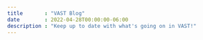 ```yaml
---
title       : "VAST Blog"
date        : 2022-04-28T00:00:00-06:00
description : "Keep up to date with what's going on in VAST!"
---
```


